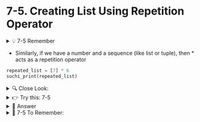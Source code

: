 # 7-5. Creating List Using Repetition Operator

<details>
  <summary>
    💡 7-5 Remember
  </summary>
  We learned that * can be a multiplication operator or a repetition operator
</details>

- Similarly, if we have a number and a sequence (like list or tuple), then \* acts as a repetition operator

```python
repeated_list = [7] * 6
suchi_print(repeated_list)
```

<details>
  <summary>
    🔍 Close Look:
  </summary>
  In line 1, the expression [7] * 6 makes six copies of the list [7] and joins them all together in a single list. The resulting list is assigned to the repeated_list variable<br><br>
  In line 2, the repeated_list variable is passed to the print function
</details>

<details>
  <summary>
   👉 Try this: 7-5
  </summary>
  Can you create a list like this?
  [1, 2, 3, 1, 2, 3, 1, 2, 3, 1, 2, 3]
</details>


<details>
  <summary>
   👀 Answer
  </summary>

  ```python
  my_list = [1, 2, 3] * 3
  ```
</details>

<details>
  <summary>
   🚩 7-5 To Remember:
  </summary>
  The number must be int, so convert any float or str to int before using it to repeat a string
</details>